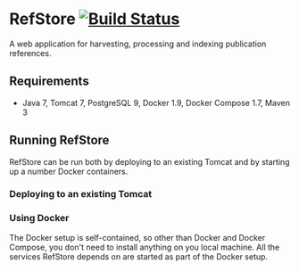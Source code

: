 # RefStore [![Build Status](https://travis-ci.org/jipe/refstore.svg?branch=master)](https://travis-ci.org/jipe/refstore)
A web application for harvesting, processing and indexing publication references.

## Requirements
- Java 7, Tomcat 7, PostgreSQL 9, Docker 1.9, Docker Compose 1.7, Maven 3

## Running RefStore
RefStore can be run both by deploying to an existing Tomcat and by starting up a number Docker containers.

### Deploying to an existing Tomcat

### Using Docker
The Docker setup is self-contained, so other than Docker and Docker Compose, you don't need to install anything on you local machine. All the services RefStore depends on are started as part of the Docker setup.
